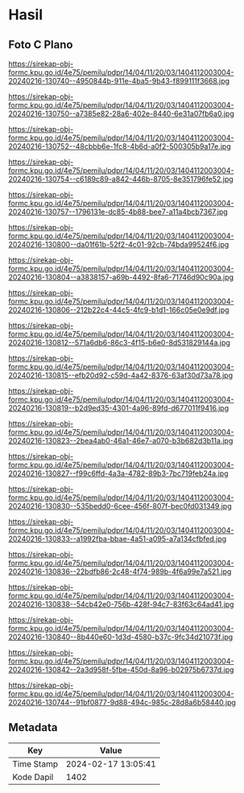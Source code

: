 # Hasil

## Foto C Plano

https://sirekap-obj-formc.kpu.go.id/4e75/pemilu/pdpr/14/04/11/20/03/1404112003004-20240216-130740--4950844b-911e-4ba5-9b43-f899111f3668.jpg

https://sirekap-obj-formc.kpu.go.id/4e75/pemilu/pdpr/14/04/11/20/03/1404112003004-20240216-130750--a7385e82-28a6-402e-8440-6e31a07fb6a0.jpg

https://sirekap-obj-formc.kpu.go.id/4e75/pemilu/pdpr/14/04/11/20/03/1404112003004-20240216-130752--48cbbb6e-1fc8-4b6d-a0f2-500305b9a17e.jpg

https://sirekap-obj-formc.kpu.go.id/4e75/pemilu/pdpr/14/04/11/20/03/1404112003004-20240216-130754--c6189c89-a842-446b-8705-8e351796fe52.jpg

https://sirekap-obj-formc.kpu.go.id/4e75/pemilu/pdpr/14/04/11/20/03/1404112003004-20240216-130757--1796131e-dc85-4b88-bee7-a11a4bcb7367.jpg

https://sirekap-obj-formc.kpu.go.id/4e75/pemilu/pdpr/14/04/11/20/03/1404112003004-20240216-130800--da01f61b-52f2-4c01-92cb-74bda99524f6.jpg

https://sirekap-obj-formc.kpu.go.id/4e75/pemilu/pdpr/14/04/11/20/03/1404112003004-20240216-130804--a3838157-a69b-4492-8fa6-71746d90c90a.jpg

https://sirekap-obj-formc.kpu.go.id/4e75/pemilu/pdpr/14/04/11/20/03/1404112003004-20240216-130806--212b22c4-44c5-4fc9-b1d1-166c05e0e9df.jpg

https://sirekap-obj-formc.kpu.go.id/4e75/pemilu/pdpr/14/04/11/20/03/1404112003004-20240216-130812--571a6db6-86c3-4f15-b6e0-8d531829144a.jpg

https://sirekap-obj-formc.kpu.go.id/4e75/pemilu/pdpr/14/04/11/20/03/1404112003004-20240216-130815--efb20d92-c59d-4a42-8376-63af30d73a78.jpg

https://sirekap-obj-formc.kpu.go.id/4e75/pemilu/pdpr/14/04/11/20/03/1404112003004-20240216-130819--b2d9ed35-4301-4a96-89fd-d677011f9416.jpg

https://sirekap-obj-formc.kpu.go.id/4e75/pemilu/pdpr/14/04/11/20/03/1404112003004-20240216-130823--2bea4ab0-46a1-46e7-a070-b3b682d3b11a.jpg

https://sirekap-obj-formc.kpu.go.id/4e75/pemilu/pdpr/14/04/11/20/03/1404112003004-20240216-130827--f99c6ffd-4a3a-4782-89b3-7bc719feb24a.jpg

https://sirekap-obj-formc.kpu.go.id/4e75/pemilu/pdpr/14/04/11/20/03/1404112003004-20240216-130830--535bedd0-6cee-456f-807f-bec0fd031349.jpg

https://sirekap-obj-formc.kpu.go.id/4e75/pemilu/pdpr/14/04/11/20/03/1404112003004-20240216-130833--a1992fba-bbae-4a51-a095-a7a134cfbfed.jpg

https://sirekap-obj-formc.kpu.go.id/4e75/pemilu/pdpr/14/04/11/20/03/1404112003004-20240216-130836--22bdfb86-2c48-4f74-989b-4f6a99e7a521.jpg

https://sirekap-obj-formc.kpu.go.id/4e75/pemilu/pdpr/14/04/11/20/03/1404112003004-20240216-130838--54cb42e0-756b-428f-94c7-83f63c64ad41.jpg

https://sirekap-obj-formc.kpu.go.id/4e75/pemilu/pdpr/14/04/11/20/03/1404112003004-20240216-130840--8b440e60-1d3d-4580-b37c-9fc34d21073f.jpg

https://sirekap-obj-formc.kpu.go.id/4e75/pemilu/pdpr/14/04/11/20/03/1404112003004-20240216-130842--2a3d958f-5fbe-450d-8a96-b02975b6737d.jpg

https://sirekap-obj-formc.kpu.go.id/4e75/pemilu/pdpr/14/04/11/20/03/1404112003004-20240216-130744--91bf0877-9d88-494c-985c-28d8a6b58440.jpg


## Metadata

| Key        | Value               |
| ---------- | ------------------- |
| Time Stamp | 2024-02-17 13:05:41 |
| Kode Dapil | 1402                |



